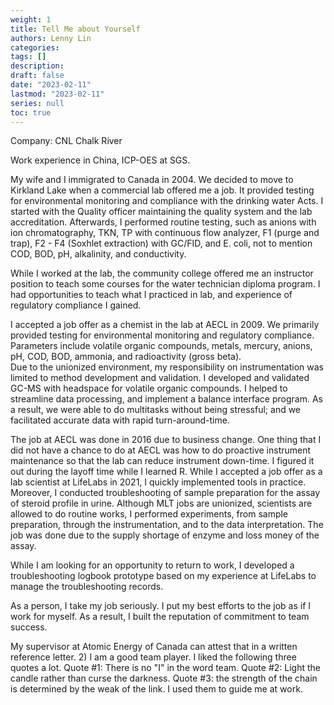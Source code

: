 ```yaml
---
weight: 1
title: Tell Me about Yourself
authors: Lenny Lin
categories: 
tags: []
description: 
draft: false
date: "2023-02-11"
lastmod: "2023-02-11"
series: null
toc: true
---
```



Company: CNL Chalk River

Work experience in China, ICP-OES at SGS.


My wife and I immigrated to Canada in 2004.  We decided to move to Kirkland Lake when a commercial lab offered me a job.  It provided testing for environmental monitoring and compliance with the drinking water Acts.  I started with the Quality officer maintaining the quality system and the lab accreditation.  Afterwards, I performed routine testing, such as anions with ion chromatography, TKN, TP with continuous flow analyzer, F1 (purge and trap), F2 - F4 (Soxhlet extraction) with GC/FID, and E. coli, not to mention COD, BOD, pH, alkalinity, and conductivity.  


While I worked at the lab, the community college offered me an instructor position to teach some courses for the water technician diploma program.  I had opportunities to teach what I practiced in lab, and experience of regulatory compliance I gained.  


I accepted a job offer as a chemist in the lab at AECL in 2009. We primarily provided testing for environmental monitoring and regulatory compliance.  Parameters include volatile organic compounds, metals, mercury, anions, pH, COD, BOD, ammonia, and radioactivity (gross beta).  
Due to the unionized environment, my responsibility on instrumentation was limited to method development and validation.  I developed and validated GC-MS with headspace for volatile organic compounds. I helped to streamline data processing, and implement a balance interface program.  As a result, we were able to do multitasks without being stressful; and we facilitated accurate data with rapid turn-around-time.  


The job at AECL was done in 2016 due to business change.  One thing that I did not have a chance to do at AECL was how to do proactive instrument maintenance so that the lab can reduce instrument down-time. I figured it out during the layoff time while I learned R.  While I accepted a job offer as a lab scientist at LifeLabs in 2021, I quickly implemented tools in practice. Moreover, I conducted troubleshooting of sample preparation for the assay of steroid profile in urine.  Although MLT jobs are unionized, scientists are allowed to do routine works, I performed experiments, from sample preparation, through the instrumentation, and to the data interpretation.  The job was done due to the supply shortage of enzyme and loss money of the assay.


While I am looking for an opportunity to return to work, I developed a troubleshooting logbook prototype based on my experience at LifeLabs to manage the troubleshooting records.


As a person, I take my job seriously. I put my best efforts to the job as if I work for myself. As a result, I built the reputation of commitment to team success.

My supervisor at Atomic Energy of Canada can attest that in a written reference letter. 2) I am a good team player. I liked the following three quotes a lot. Quote #1: There is no "I" in the word team. Quote #2: Light the candle rather than curse the darkness. Quote #3: the strength of the chain is determined by the weak of the link. I used them to guide me at work.




